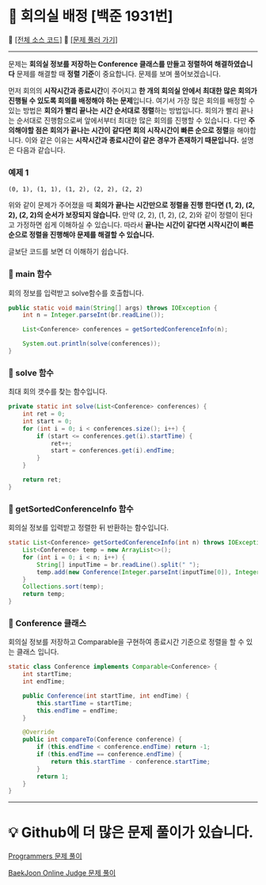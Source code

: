 # :page_facing_up: 회의실 배정 [백준 1931번]

:link: [[전체 소스 코드]](https://github.com/seungrokoh/Beakjoon_OnlineJudge/blob/master/%231931/1931.java)
:link: [[문제 풀러 가기]](https://www.acmicpc.net/problem/1931)
***
문제는 **회의실 정보를 저장하는 Conference 클래스를 만들고 정렬하여 해결하였습니다** 문제를 해결할 때 **정렬 기준**이 중요합니다. 문제를 보며 풀어보겠습니다.

먼저 회의의 **시작시간과 종료시간**이 주어지고 **한 개의 회의실 안에서 최대한 많은 회의가 진행될 수 있도록 회의를 배정해야 하는 문제**입니다. 여기서 가장 많은 회의를 배정할 수 있는 방법은 **회의가 빨리 끝나는 시간 순서대로 정렬**하는 방법입니다. 회의가 빨리 끝나는 순서대로 진행함으로써 앞에서부터 최대한 많은 회의를 진행할 수 있습니다. 다만 **주의해야할 점은 회의가 끝나는 시간이 같다면 회의 시작시간이 빠른 순으로 정렬**을 해야합니다. 이와 같은 이유는 **시작시간과 종료시간이 같은 경우가 존재하기 때문입니다.** 설명은 다음과 같습니다.

### __예제 1__
    (0, 1), (1, 1), (1, 2), (2, 2), (2, 2)

위와 같이 문제가 주어졌을 때 **회의가 끝나는 시간만으로 정렬을 진행 한다면 (1, 2), (2, 2), (2, 2)의 순서가 보장되지 않습니다.** 만약 (2, 2), (1, 2), (2, 2)와 같이 정렬이 된다고 가정하면 쉽게 이해하실 수 있습니다. 따라서 **끝나는 시간이 같다면 시작시간이 빠른 순으로 정렬을 진행해야 문제를 해결할 수 있습니다.**

글보단 코드를 보면 더 이해하기 쉽습니다.

### __:seedling: main 함수__
회의 정보를 입력받고 solve함수를 호출합니다.
```java
public static void main(String[] args) throws IOException {
    int n = Integer.parseInt(br.readLine());

    List<Conference> conferences = getSortedConferenceInfo(n);

    System.out.println(solve(conferences));
}
```
### __:seedling: solve 함수__
최대 회의 갯수를 찾는 함수입니다.
```java
private static int solve(List<Conference> conferences) {
    int ret = 0;
    int start = 0;
    for (int i = 0; i < conferences.size(); i++) {
        if (start <= conferences.get(i).startTime) {
            ret++;
            start = conferences.get(i).endTime;
        }
    }

    return ret;
}
```

### __:seedling: getSortedConferenceInfo 함수__
회의실 정보를 입력받고 정렬한 뒤 반환하는 함수입니다.
```java
static List<Conference> getSortedConferenceInfo(int n) throws IOException {
    List<Conference> temp = new ArrayList<>();
    for (int i = 0; i < n; i++) {
        String[] inputTime = br.readLine().split(" ");
        temp.add(new Conference(Integer.parseInt(inputTime[0]), Integer.parseInt(inputTime[1])));
    }
    Collections.sort(temp);
    return temp;
}
```

### __:seedling: Conference 클래스__
회의실 정보를 저장하고 Comparable을 구현하여 종료시간 기준으로 정렬을 할 수 있는 클래스 입니다.
```java
static class Conference implements Comparable<Conference> {
    int startTime;
    int endTime;

    public Conference(int startTime, int endTime) {
        this.startTime = startTime;
        this.endTime = endTime;
    }

    @Override
    public int compareTo(Conference conference) {
        if (this.endTime < conference.endTime) return -1;
        if (this.endTime == conference.endTime) {
            return this.startTime - conference.startTime;
        }
        return 1;
    }
}
```
***
# __:bulb: Github에 더 많은 문제 풀이가 있습니다.__
[Programmers 문제 풀이 ](https://github.com/seungrokoh/TIL/Algorithm)

[BaekJoon Online Judge 문제 풀이](https://github.com/seungrokoh/Beakjoon_OnlineJudge)
